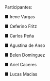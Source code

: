 Participantes:

■ Irene	Vargas

■ Ceferino	Fritz

■ Carlos	Peña

■ Agustina	de Anso

■ Belen	Dominguez

■ Ariel	Caceres

■ Lucas 	Macias
